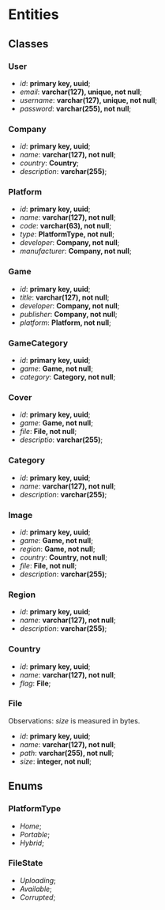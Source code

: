 # Entities

## Classes

### User

* _id_: __primary key, uuid__;
* _email_: __varchar(127), unique, not null__;
* _username_: __varchar(127), unique, not null__;
* _password_: __varchar(255), not null__;

### Company

* _id_: __primary key, uuid__;
* _name_: __varchar(127), not null__;
* _country_: __Country__;
* _description_: __varchar(255)__;

### Platform

* _id_: __primary key, uuid__;
* _name_: __varchar(127), not null__;
* _code_: __varchar(63), not null__;
* _type_: __PlatformType, not null__;
* _developer_: __Company, not null__;
* _manufacturer_: __Company, not null__;

### Game

* _id_: __primary key, uuid__;
* _title_: __varchar(127), not null__;
* _developer_: __Company, not null__;
* _publisher_: __Company, not null__;
* _platform_: __Platform, not null__;

### GameCategory

* _id_: __primary key, uuid__;
* _game_: __Game, not null__;
* _category_: __Category, not null__;

### Cover

* _id_: __primary key, uuid__;
* _game_: __Game, not null__;
* _file_: __File, not null__;
* _descriptio_: __varchar(255)__;

### Category

* _id_: __primary key, uuid__;
* _name_: __varchar(127), not null__;
* _description_: __varchar(255)__;

### Image

* _id_: __primary key, uuid__;
* _game_: __Game, not null__;
* _region_: __Game, not null__;
* _country_: __Country, not null__;
* _file_: __File, not null__;
* _description_: __varchar(255)__;

### Region

* _id_: __primary key, uuid__;
* _name_: __varchar(127), not null__;
* _description_: __varchar(255)__;

### Country

* _id_: __primary key, uuid__;
* _name_: __varchar(127), not null__;
* _flag_: __File__;

### File

Observations: _size_ is measured in bytes.

* _id_: __primary key, uuid__;
* _name_: __varchar(127), not null__;
* _path_: __varchar(255), not null__;
* _size_: __integer, not null__;

## Enums

### PlatformType

* _Home_;
* _Portable_;
* _Hybrid_;

### FileState

* _Uploading_;
* _Available_;
* _Corrupted_;
